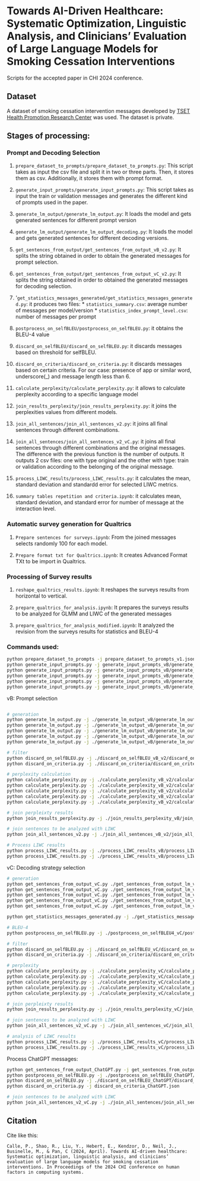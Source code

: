 # Towards AI-Driven Healthcare: Systematic Optimization, Linguistic Analysis, and Clinicians’ Evaluation of Large Language Models for Smoking Cessation Interventions

Scripts for the accepted paper in CHI 2024 conference.

## Dataset
A dataset of smoking cessation intervention messages developed by [TSET Health Promotion Research Center](https://healthpromotionresearch.org/Tobacco-Treatment) was used. The dataset is private.

## Stages of processing:

### Prompt and Decoding Selection
1. `prepare_dataset_to_prompts/prepare_dataset_to_prompts.py`: This script takes as input the csv file and split it in two or three parts. Then, it stores them as csv. Additionally, it stores them with prompt format. 

1. `generate_input_prompts/generate_input_prompts.py`: This script takes as input the train or validation messages and generates the different kind of prompts used in the paper.

1. `generate_lm_output/generate_lm_output.py`: It loads the model and gets generated sentences for different prompt version

1. `generate_lm_output/generate_lm_output_decoding.py`: It loads the model and gets generated sentences for different decoding versions.

1. `get_sentences_from_output/get_sentences_from_output_vB_v2.py`: It splits the string obtained in order to obtain the generated messages for prompt selection.

1. `get_sentences_from_output/get_sentences_from_output_vC_v2.py`: It splits the string obtained in order to obtained the generated messages for decoding selection.

1. '`get_statistics_messages_generated/get_statistics_messages_generated.py`: it produces two files: 
        * `statistics_summary.csv`: average number of messages per model/version
        * `statistics_index_prompt_level.csv`: number of messages per prompt

1. `postprocess_on_selfBLEU/postprocess_on_selfBLEU.py`: it obtains the BLEU-4 value

1. `discard_on_selfBLEU/discard_on_selfBLEU.py`: it discards messages based on threshold for selfBLEU. 

1. `discard_on_criteria/discard_on_criteria.py`: it discards messages based on certain criteria. For our case: presence of app or similar word, underscore(_) and message length less than 6.

1. `calculate_perplexity/calculate_perplexity.py`: it allows to calculate perplexity according to a specific language model

1. `join_results_perplexity/join_results_perplexity.py`: it joins the perplexities values from different models.

1. `join_all_sentences/join_all_sentences_v2.py`: it joins all final sentences through different combinations.

1. `join_all_sentences/join_all_sentences_v2_vC.py`: it joins all final sentences through different combinations and the original messages. The difference with the previous function is the number of outputs. It outputs 2 csv files: one with type original and the other with type: train or validation according to the belonging of the original message.

1. `process_LIWC_results/process_LIWC_results.py`: it calculates the mean, standard deviation and standardd error for selected LIWC metrics.

1. `summary tables repetition and criteria.ipynb`: it calculates mean, standard deviation, and standard error for number of message at the 
interaction level.

### Automatic survey generation for Qualtrics

1. `Prepare sentences for surveys.ipynb`: From the joined messages selects randomly 100 for each model.

1. `Prepare format txt for Qualtrics.ipynb`: It creates Advanced Format TXt to be import in Qualtrics.

### Processing of Survey results
1. `reshape_qualtrics_results.ipynb`: It reshapes the surveys results from horizontal to vertical.

1. `prepare_qualtrics_for_analysis.ipynb`: It prepares the surveys results to be analyzed for GLMM and LIWC of the generated messages

1. `prepare_qualtrics_for_analysis_modified.ipynb`: It analyzed the revision from the surveys results for statistics and BLEU-4

### Commands used:

```bash
python prepare_dataset_to_prompts -j prepare_dataset_to_prompts_v1.json
python generate_input_prompts.py -j generate_input_prompts_vB/generate_input_prompts_v1.json
python generate_input_prompts.py -j generate_input_prompts_vB/generate_input_prompts_v2.json
python generate_input_prompts.py -j generate_input_prompts_vB/generate_input_prompts_v3.json
python generate_input_prompts.py -j generate_input_prompts_vB/generate_input_prompts_v4.json
python generate_input_prompts.py -j generate_input_prompts_vB/generate_input_prompts_v5.json
```

vB:  Prompt selection
```bash

# generation
python generate_lm_output.py -j ./generate_lm_output_vB/generate_lm_output_gpt-j-6b.json
python generate_lm_output.py -j ./generate_lm_output_vB/generate_lm_output_bloom-7b1.json
python generate_lm_output.py -j ./generate_lm_output_vB/generate_lm_output_opt-6.7b.json
python generate_lm_output.py -j ./generate_lm_output_vB/generate_lm_output_opt-13b.json
python generate_lm_output.py -j ./generate_lm_output_vB/generate_lm_output_opt-30b.json

# filter
python discard_on_selfBLEU.py -j ./discard_on_selfBLEU_vB_v2/discard_on_selfBLEU4.json
python discard_on_criteria.py -j ./discard_on_criteria/discard_on_criteria_vB.json

# perplexity calculation
python calculate_perplexity.py -j ./calculate_perplexity_vB_v2/calculate_perplexity_gptj6b.json
python calculate_perplexity.py -j ./calculate_perplexity_vB_v2/calculate_perplexity_bloom-7b1.json
python calculate_perplexity.py -j ./calculate_perplexity_vB_v2/calculate_perplexity_opt-6.7b.json
python calculate_perplexity.py -j ./calculate_perplexity_vB_v2/calculate_perplexity_opt-13b.json
python calculate_perplexity.py -j ./calculate_perplexity_vB_v2/calculate_perplexity_opt-30b.json

# join perpleixty results
python join_results_perplexity.py -j ./join_results_perplexity_vB/join_results_perplexity.json

# join sentences to be analyzed with LIWC
python join_all_sentences_v2.py -j ./join_all_sentences_vB_v2/join_all_sentences_v2.json

# Process LIWC results 
python process_LIWC_results.py -j ./process_LIWC_results_vB/process_LIWC_results_v1_vB.json
python process_LIWC_results.py -j ./process_LIWC_results_vB/process_LIWC_results_v2_vB.json

```

vC: Decoding strategy selection
```bash
# generation
python get_sentences_from_output_vC.py ./get_sentences_from_output_lm_vC/get_sentences_from_output_lm_gpt-j-6b.json
python get_sentences_from_output_vC.py ./get_sentences_from_output_lm_vC/get_sentences_from_output_lm_bloom-7b1.json
python get_sentences_from_output_vC.py ./get_sentences_from_output_lm_vC/get_sentences_from_output_lm_opt-6.7b.json
python get_sentences_from_output_vC.py ./get_sentences_from_output_lm_vC/get_sentences_from_output_lm_opt-13b.json
python get_sentences_from_output_vC.py ./get_sentences_from_output_lm_vC/get_sentences_from_output_lm_opt-30b.json

python get_statistics_messages_generated.py -j ./get_statistics_messages_generated_vC/get_statistics_messages_generated.json

# BLEU-4
python postprocess_on_selfBLEU.py -j ./postprocess_on_selfBLEU4_vC/postprocess_on_selfBLEU4.json

# filter
python discard_on_selfBLEU.py -j ./discard_on_selfBLEU_vC/discard_on_selfBLEU4.json
python discard_on_criteria.py -j ./discard_on_criteria/discard_on_criteria_vC.json

# perplexity
python calculate_perplexity.py -j ./calculate_perplexity_vC/calculate_perplexity_gptj6b.json
python calculate_perplexity.py -j ./calculate_perplexity_vC/calculate_perplexity_bloom-7b1.json
python calculate_perplexity.py -j ./calculate_perplexity_vC/calculate_perplexity_opt-6.7b.json
python calculate_perplexity.py -j ./calculate_perplexity_vC/calculate_perplexity_opt-13b.json
python calculate_perplexity.py -j ./calculate_perplexity_vC/calculate_perplexity_opt-30b.json

# join perpleixty results
python join_results_perplexity.py -j ./join_results_perplexity_vC/join_results_perplexity_vC.json

# join sentences to be analyzed with LIWC
python join_all_sentences_v2_vC.py -j ./join_all_sentences_vC/join_all_sentences_vC.json

# analysis of LIWC results
python process_LIWC_results.py -j ./process_LIWC_results_vC/process_LIWC_results_v1.json
python process_LIWC_results.py -j ./process_LIWC_results_vC/process_LIWC_results_v2.json

```

Process ChatGPT messages:
```bash
python get_sentences_from_output_ChatGPT.py -j get_sentences_from_output_ChatGPT/get_sentences_from_output_prompt_v4_ChatGPT.json
python postprocess_on_selfBLEU.py -j ./postprocess_on_selfBLEU_ChatGPT/postprocess_on_selfBLEU4.json
python discard_on_selfBLEU.py -j ./discard_on_selfBLEU_ChatGPT/discard_on_selfBLEU4.json
python discard_on_criteria.py -j discard_on_criteria_ChatGPT.json

# join sentences to be analyzed with LIWC
python join_all_sentences_v2_vC.py -j ./join_all_sentences/join_all_sentences_ChatGPT/join_all_sentences_ChatGPT.json
```

## Citation

Cite like this:
```
Calle, P., Shao, R., Liu, Y., Hebert, E., Kendzor, D., Neil, J., Businelle, M., & Pan, C (2024, April). Towards AI-driven healthcare: Systematic optimization, linguistic analysis, and clinicians’ evaluation of large language models for smoking cessation interventions. In Proceedings of the 2024 CHI conference on human factors in computing systems.
```


